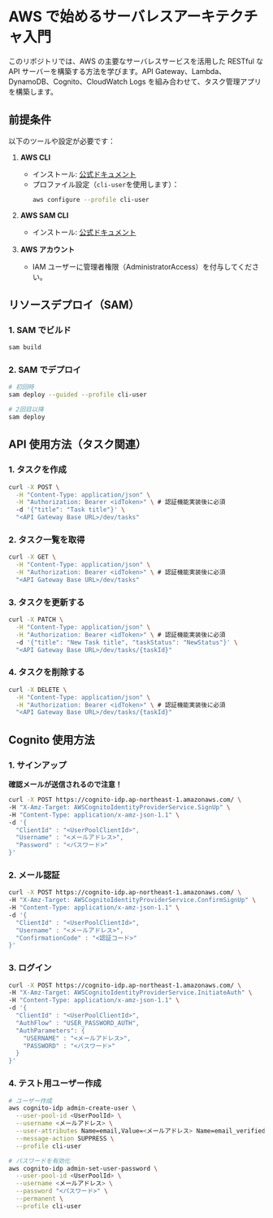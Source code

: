 # AWS で始めるサーバレスアーキテクチャ入門

このリポジトリでは、AWS の主要なサーバレスサービスを活用した RESTful な API サーバーを構築する方法を学びます。API Gateway、Lambda、DynamoDB、Cognito、CloudWatch Logs を組み合わせて、タスク管理アプリを構築します。

## **前提条件**

以下のツールや設定が必要です：

1. **AWS CLI**

   - インストール: [公式ドキュメント](https://docs.aws.amazon.com/cli/latest/userguide/getting-started-install.html)
   - プロファイル設定（`cli-user`を使用します）：
     ```bash
     aws configure --profile cli-user
     ```

2. **AWS SAM CLI**

   - インストール: [公式ドキュメント](https://docs.aws.amazon.com/serverless-application-model/latest/developerguide/serverless-sam-cli-install.html)

3. **AWS アカウント**
   - IAM ユーザーに管理者権限（AdministratorAccess）を付与してください。

## リソースデプロイ（SAM）

### 1. SAM でビルド

```bash
sam build
```

### 2. SAM でデプロイ

```bash
# 初回時
sam deploy --guided --profile cli-user

# 2回目以降
sam deploy
```

## API 使用方法（タスク関連）

### 1. タスクを作成

```bash
curl -X POST \
  -H "Content-Type: application/json" \
  -H "Authorization: Bearer <idToken>" \ # 認証機能実装後に必須
  -d '{"title": "Task title"}' \
  "<API Gateway Base URL>/dev/tasks"
```

### 2. タスク一覧を取得

```bash
curl -X GET \
  -H "Content-Type: application/json" \
  -H "Authorization: Bearer <idToken>" \ # 認証機能実装後に必須
  "<API Gateway Base URL>/dev/tasks"
```

### 3. タスクを更新する

```bash
curl -X PATCH \
  -H "Content-Type: application/json" \
  -H "Authorization: Bearer <idToken>" \ # 認証機能実装後に必須
  -d '{"title": "New Task title", "taskStatus": "NewStatus"}' \
  "<API Gateway Base URL>/dev/tasks/{taskId}"
```

### 4. タスクを削除する

```bash
curl -X DELETE \
  -H "Content-Type: application/json" \
  -H "Authorization: Bearer <idToken>" \ # 認証機能実装後に必須
  "<API Gateway Base URL>/dev/tasks/{taskId}"
```

## Cognito 使用方法

### 1. サインアップ

**確認メールが送信されるので注意！**

```bash
curl -X POST https://cognito-idp.ap-northeast-1.amazonaws.com/ \
-H "X-Amz-Target: AWSCognitoIdentityProviderService.SignUp" \
-H "Content-Type: application/x-amz-json-1.1" \
-d '{
  "ClientId" : "<UserPoolClientId>",
  "Username" : "<メールアドレス>",
  "Password" : "<パスワード>"
}'
```

### 2. メール認証

```bash
curl -X POST https://cognito-idp.ap-northeast-1.amazonaws.com/ \
-H "X-Amz-Target: AWSCognitoIdentityProviderService.ConfirmSignUp" \
-H "Content-Type: application/x-amz-json-1.1" \
-d '{
  "ClientId" : "<UserPoolClientId>",
  "Username" : "<メールアドレス>",
  "ConfirmationCode" : "<認証コード>"
}'
```

### 3. ログイン

```bash
curl -X POST https://cognito-idp.ap-northeast-1.amazonaws.com/ \
-H "X-Amz-Target: AWSCognitoIdentityProviderService.InitiateAuth" \
-H "Content-Type: application/x-amz-json-1.1" \
-d '{
  "ClientId" : "<UserPoolClientId>",
  "AuthFlow" : "USER_PASSWORD_AUTH",
  "AuthParameters": {
    "USERNAME" : "<メールアドレス>",
    "PASSWORD" : "<パスワード>"
  }
}'
```

### 4. テスト用ユーザー作成

```bash
# ユーザー作成
aws cognito-idp admin-create-user \
  --user-pool-id <UserPoolId> \
  --username <メールアドレス> \
  --user-attributes Name=email,Value=<メールアドレス> Name=email_verified,Value=true \
  --message-action SUPPRESS \
  --profile cli-user

# パスワードを有効化
aws cognito-idp admin-set-user-password \
  --user-pool-id <UserPoolId> \
  --username <メールアドレス> \
  --password "<パスワード>" \
  --permanent \
  --profile cli-user
```
